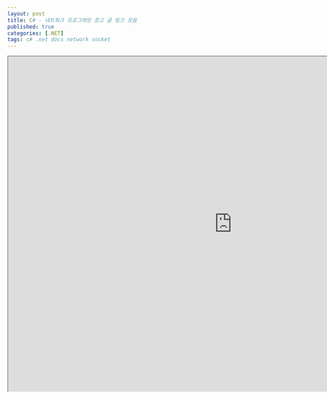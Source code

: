 ```yaml
---
layout: post
title: C# - 네트워크 프로그래밍 참고 글 링크 모음
published: true
categories: [.NET]
tags: c# .net docs network socket
---
```

  
<iframe width="1024" height="768" src="https://docs.google.com/document/d/e/2PACX-1vTUgqI3dEgHGinnewtzKKeUF9PsrWcDRJ557hJW0WGdoXz7Wo7Ztpsh5IbZe5PnrP7jZ73YhN-NA5AA/pub?embedded=true"></iframe>
   